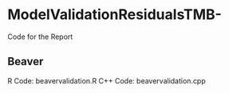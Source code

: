# ModelValidationResidualsTMB-
Code for the Report 

## Beaver 
R Code: beavervalidation.R
C++ Code: beavervalidation.cpp
